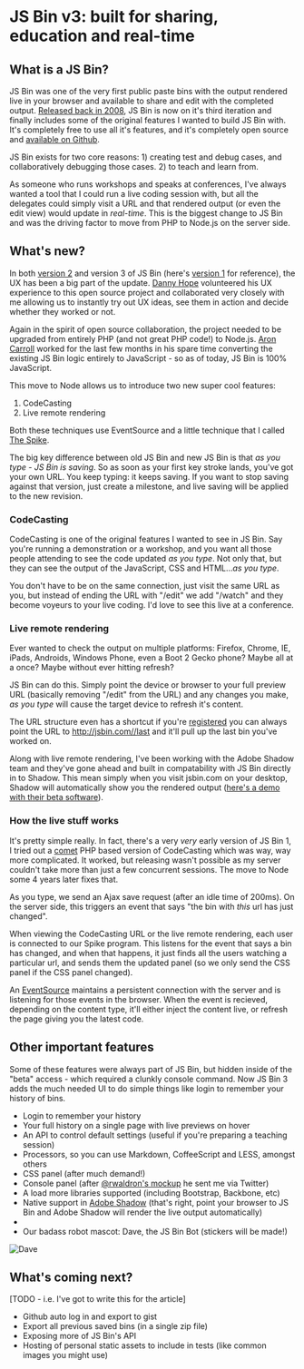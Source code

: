# JS Bin v3: built for sharing, education and real-time

## What is a JS Bin?

JS Bin was one of the very first public paste bins with the output rendered live in your browser and available to share and edit with the completed output. [Released back in 2008](http://remysharp.com/2008/10/06/js-bin-for-collaborative-javascript-debugging/), JS Bin is now on it's third iteration and finally includes some of the original features I wanted to build JS Bin with.  It's completely free to use all it's features, and it's completely open source and [available on Github](http://github.com/remy/jsbin).

JS Bin exists for two core reasons: 1) creating test and debug cases, and collaboratively debugging those cases. 2) to teach and learn from.

As someone who runs workshops and speaks at conferences, I've always wanted a tool that I could run a live coding session with, but all the delegates could simply visit a URL and that rendered output (or even the edit view) would update in *real-time*. This is the biggest change to JS Bin and was the driving factor to move from PHP to Node.js on the server side.

## What's new?

In both [version 2](http://2.jsbin.com) and version 3 of JS Bin (here's [version 1](http://1.jsbin.com) for reference), the UX has been a big part of the update. [Danny Hope](http://twitter.com/yandle) volunteered his UX experience to this open source project and collaborated very closely with me allowing us to instantly try out UX ideas, see them in action and decide whether they worked or not.

Again in the spirit of open source collaboration, the project needed to be upgraded from entirely PHP (and not great PHP code!) to Node.js. [Aron Carroll](http://twitter.com/ac94) worked for the last few months in his spare time converting the existing JS Bin logic entirely to JavaScript - so as of today, JS Bin is 100% JavaScript.

This move to Node allows us to introduce two new super cool features:

1. CodeCasting
2. Live remote rendering

Both these techniques use EventSource and a little technique that I called [The Spike](https://github.com/remy/jsbin/blob/feature/node/public/js/spike.js).

The big key difference between old JS Bin and new JS Bin is that *as you type - JS Bin is saving*. So as soon as your first key stroke lands, you've got your own URL. You keep typing: it keeps saving. If you want to stop saving against that version, just create a milestone, and live saving will be applied to the new revision.

### CodeCasting

CodeCasting is one of the original features I wanted to see in JS Bin. Say you're running a demonstration or a workshop, and you want all those people attending to see the code updated *as you type*. Not only that, but they can see the output of the JavaScript, CSS and HTML...*as you type*. 

You don't have to be on the same connection, just visit the same URL as you, but instead of ending the URL with "/edit" we add "/watch" and they become voyeurs to your live coding. I'd love to see this live at a conference.

### Live remote rendering

Ever wanted to check the output on multiple platforms: Firefox, Chrome, IE, iPads, Androids, Windows Phone, even a Boot 2 Gecko phone? Maybe all at a once? Maybe without ever hitting refresh? 

JS Bin can do this. Simply point the device or browser to your full preview URL (basically removing "/edit" from the URL) and any changes you make, *as you type* will cause the target device to refresh it's content.

The URL structure even has a shortcut if you're [registered](http://jsbin.com/#register) you can always point the URL to [http://jsbin.com/<username>/last](http://jsbin.com/rem/last) and it'll pull up the last bin you've worked on.

Along with live remote rendering, I've been working with the Adobe Shadow team and they've gone ahead and built in compatability with JS Bin directly in to Shadow. This mean simply when you visit jsbin.com on your desktop, Shadow will automatically show you the rendered output ([here's a demo with their beta software]()).

### How the live stuff works

It's pretty simple really. In fact, there's a very *very* early version of JS Bin 1, I tried out a [comet](http://en.wikipedia.org/wiki/Comet_(programming)) PHP based version of CodeCasting which was way, way more complicated. It worked, but releasing wasn't possible as my server couldn't take more than just a few concurrent sessions. The move to Node some 4 years later fixes that.

As you type, we send an Ajax save request (after an idle time of 200ms). On the server side, this triggers an event that says "the bin with *this* url has just changed". 

When viewing the CodeCasting URL or the live remote rendering, each user is connected to our Spike program. This listens for the event that says a bin has changed, and when that happens, it just finds all the users watching a particular url, and sends them the updated panel (so we only send the CSS panel if the CSS panel changed).

An [EventSource](http://html5doctor.com/server-sent-events/) maintains a persistent connection with the server and is listening for those events in the browser. When the event is recieved, depending on the content type, it'll either inject the content live, or refresh the page giving you the latest code.



## Other important features

Some of these features were always part of JS Bin, but hidden inside of the "beta" access - which required a clunkly console command. Now JS Bin 3 adds the much needed UI to do simple things like login to remember your history of bins.

- Login to remember your history
- Your full history on a single page with live previews on hover
- An API to control default settings (useful if you're preparing a teaching session)
- Processors, so you can use Markdown, CoffeeScript and LESS, amongst others
- CSS panel (after much demand!)
- Console panel (after [@rwaldron's mockup](https://twitter.com/rwaldron/status/179568063660826624) he sent me via Twitter)
- A load more libraries supported (including Bootstrap, Backbone, etc)
- Native support in [Adobe Shadow](http://labs.adobe.com/technologies/shadow/) (that's right, point your browser to JS Bin and Adobe Shadow will render the live output automatically)
- 
- Our badass robot mascot: Dave, the JS Bin Bot (stickers will be made!)

![Dave](http://3.jsbin.com/images/logo.png)

## What's coming next?

[TODO - i.e. I've got to write this for the article]

- Github auto log in and export to gist
- Export all previous saved bins (in a single zip file)
- Exposing more of JS Bin's API
- Hosting of personal static assets to include in tests (like common images you might use)














